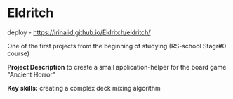 # Eldritch

deploy - https://irinaiid.github.io/Eldritch/eldritch/

One of the first projects from the beginning of studying (RS-school Stagr#0 course)

**Project Description**
to create a small application-helper for the board game "Ancient Horror"

**Key skills:**
creating a complex deck mixing algorithm
